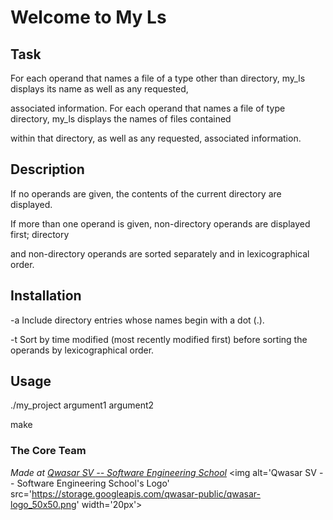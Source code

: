 # Welcome to My Ls
## Task

For each operand that names a file of a type other than directory, my_ls displays its name as well as any requested,

 associated information. For each operand that names a file of type directory, my_ls displays the names of files contained

  within that directory, as well as any requested, associated information.

## Description

If no operands are given, the contents of the current directory are displayed.

If more than one operand is given, non-directory operands are displayed first; directory

and non-directory operands are sorted separately and in lexicographical order.

## Installation

-a Include directory entries whose names begin with a dot (.).

-t Sort by time modified (most recently modified first) before sorting the operands by lexicographical order.

## Usage
./my_project argument1 argument2 


make
### The Core Team


<span><i>Made at <a href='https://qwasar.io'>Qwasar SV -- Software Engineering School</a></i></span>
<span><img alt='Qwasar SV -- Software Engineering School's Logo' src='https://storage.googleapis.com/qwasar-public/qwasar-logo_50x50.png' width='20px'></span>
